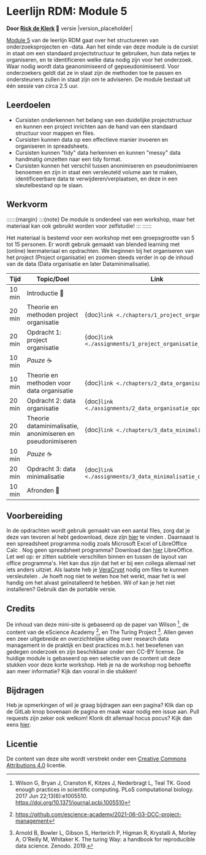 # Leerlijn RDM: Module 5

**Door [Rick de Klerk](https://orcid.org/0000-0003-2745-1963) 🚀** versie |version_placeholder|

[Module 5](https://rickdkk.gitlab.io/module_5) van de leerlijn RDM gaat over het structureren van onderzoeksprojecten en -data. 
Aan het einde van deze module is de cursist in staat om een standaard projectstructuur te gebruiken, hun data netjes 
te organiseren, en te identificeren welke data nodig zijn voor het onderzoek. Waar nodig wordt data geanonimiseerd of 
gepseudonimiseerd. Voor onderzoekers geldt dat ze in staat zijn de methoden toe te passen en ondersteuners zullen in 
staat zijn om te adviseren. De module bestaat uit één sessie van circa 2.5 uur.

## Leerdoelen

- Cursisten onderkennen het belang van een duidelijke projectstructuur en kunnen een project inrichten aan de 
hand van een standaard structuur voor mappen en files.
- Cursisten kunnen data op een effectieve manier invoeren en organiseren in spreadsheets.
- Cursisten kunnen "tidy" data herkennen en kunnen "messy" data handmatig omzetten naar een tidy format.
- Cursisten kunnen het verschil tussen anonimiseren en pseudonimiseren benoemen en zijn in staat een versleuteld 
volume aan te maken, identificeerbare data te verwijderen/verplaatsen, en deze in een sleutelbestand op te slaan.

## Werkvorm

::::::{margin}
:::{note}
De module is onderdeel van een workshop, maar het materiaal kan ook gebruikt worden voor zelfstudie!
:::
::::::

Het materiaal is bestemd voor een workshop met een groepsgrootte van 5 tot 15 personen. Er wordt gebruik gemaakt van
blended learning met (online) leermateriaal en opdrachten. We beginnen bij het organiseren van het project (Project 
organisatie) en zoomen steeds verder in op de inhoud van de data (Data organisatie en later Dataminimalisatie).

| Tijd | Topic/Doel                                                    | Link |
|------|---------------------------------------------------------------|------|
| 10 min | Introductie 👋                                              |      |
| 20 min | Theorie en methoden project organisatie                     | {doc}`link <./chapters/1_project_organisatie>` |
| 20 min | Opdracht 1: project organisatie                             | {doc}`link <./assignments/1_project_organisatie_opdracht>` |
| 10 min | *Pauze* ☕                                                   |      |
| 10 min | Theorie en methoden voor data organisatie                   | {doc}`link <./chapters/2_data_organisatie>` |
| 20 min | Opdracht 2: data organisatie                                | {doc}`link <./assignments/2_data_organisatie_opdracht>`   |
| 20 min | Theorie dataminimalisatie, anonimiseren en pseudonimiseren  | {doc}`link <./chapters/3_data_minimalisatie>` |
| 10 min | *Pauze* ☕                                                   |      | 
| 20 min | Opdracht 3: data minimalisatie                              | {doc}`link <./assignments/3_data_minimalisatie_opdracht>` |
| 10 min | Afronden 👋                                                 |      |

## Voorbereiding

In de opdrachten wordt gebruik gemaakt van een aantal files, zorg dat je deze van tevoren al hebt gedownload,
deze zijn [hier](https://gitlab.com/Rickdkk/messy-example-project/-/raw/main/wheelchair_sprints0.zip) te vinden <i class="fas fa-database"></i>. Daarnaast is een 
spreadsheet programma nodig zoals Microsoft Excel of LibreOffice Calc <i class="fa fa-table" aria-hidden="true"></i>. 
Nog geen spreadsheet programma? Download dan [hier](https://www.libreoffice.org/download/download/) LibreOffice. Let wel 
op: er zitten subtiele verschillen binnen en tussen de layout van office programma's. Het kan dus zijn dat het er bij een 
collega allemaal net iets anders uitziet. Als laatste heb je [VeraCrypt](https://www.veracrypt.fr/en/Downloads.html) nodig 
om files te kunnen versleutelen <i class="fas fa-lock"></i>. Je hoeft nog niet te weten hoe het werkt, maar het is wel 
handig om het alvast geïnstalleerd te hebben. Wil of kan je het niet installeren? Gebruik dan de portable versie.

## Credits

De inhoud van deze mini-site is gebaseerd op de paper van Wilson [^Wilson], de content van de eScience Academy [^escience], en The Turing 
Project [^Turing]. Allen geven een zeer uitgebreide en overzichtelijke uitleg over research data management in de praktijk en best
practices m.b.t. het beoefenen van gedegen onderzoek en zijn beschikbaar onder een CC-BY license. De huidige module
is gebaseerd op een selectie van de content uit deze stukken voor deze korte workshop. Heb je na de workshop nog behoefte 
aan meer informatie? Kijk dan vooral in die stukken!

## Bijdragen

Heb je opmerkingen of wil je graag bijdragen aan een pagina? Klik dan op de GitLab knop <i class="fab fa-gitlab" aria-hidden="true"></i> bovenaan de pagina en maak
waar nodig een issue aan. Pull requests zijn zeker ook welkom! Klonk dit allemaal hocus pocus? Kijk dan eens 
[hier](https://docs.gitlab.com/ee/topics/gitlab_flow.html#mergepull-requests-with-gitlab-flow).

## Licentie

De content van deze site wordt verstrekt onder een [Creative Commons Attributions 4.0](https://creativecommons.org/licenses/by/4.0/) licentie.


[^Wilson]: Wilson G, Bryan J, Cranston K, Kitzes J, Nederbragt L, Teal TK. Good enough practices in scientific 
computing. PLoS computational biology. 2017 Jun 22;13(6):e1005510. https://doi.org/10.1371/journal.pcbi.1005510

[^escience]: https://github.com/escience-academy/2021-06-03-DCC-project-management

[^Turing]: Arnold B, Bowler L, Gibson S, Herterich P, Higman R, Krystalli A, Morley A, O'Reilly M, Whitaker K. The 
turing Way: a handbook for reproducible data science. Zenodo. 2019.
